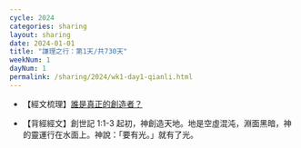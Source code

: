 ```yaml
---
cycle: 2024
categories: sharing
layout: sharing
date: 2024-01-01
title: "謙理之行：第1天/共730天"
weekNum: 1
dayNum: 1
permalink: /sharing/2024/wk1-day1-qianli.html
---
```


+ 【經文梳理】[誰是真正的創造者？](https://youtu.be/9PZB5l6QlHk)

+ 【背經經文】創世記 1:1-3 起初，神創造天地。地是空虛混沌，淵面黑暗，神的靈運行在水面上。神說：「要有光。」就有了光。
